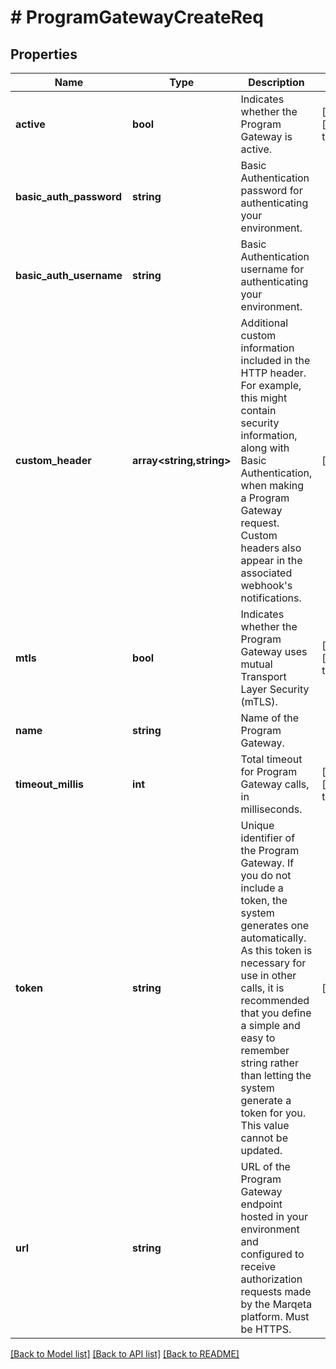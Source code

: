 # # ProgramGatewayCreateReq

## Properties

Name | Type | Description | Notes
------------ | ------------- | ------------- | -------------
**active** | **bool** | Indicates whether the Program Gateway is active. | [optional] [default to true]
**basic_auth_password** | **string** | Basic Authentication password for authenticating your environment. |
**basic_auth_username** | **string** | Basic Authentication username for authenticating your environment. |
**custom_header** | **array<string,string>** | Additional custom information included in the HTTP header. For example, this might contain security information, along with Basic Authentication, when making a Program Gateway request. Custom headers also appear in the associated webhook&#39;s notifications. | [optional]
**mtls** | **bool** | Indicates whether the Program Gateway uses mutual Transport Layer Security (mTLS). | [optional] [default to false]
**name** | **string** | Name of the Program Gateway. |
**timeout_millis** | **int** | Total timeout for Program Gateway calls, in milliseconds. | [optional] [default to 2000]
**token** | **string** | Unique identifier of the Program Gateway.  If you do not include a token, the system generates one automatically. As this token is necessary for use in other calls, it is recommended that you define a simple and easy to remember string rather than letting the system generate a token for you. This value cannot be updated. | [optional]
**url** | **string** | URL of the Program Gateway endpoint hosted in your environment and configured to receive authorization requests made by the Marqeta platform. Must be HTTPS. |

[[Back to Model list]](../../README.md#models) [[Back to API list]](../../README.md#endpoints) [[Back to README]](../../README.md)
